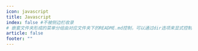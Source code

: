 ```yaml
---
icon: javascript
title: Javascript
index: false #不被侧边栏收录
# 嵌套文件夹形成的菜单分组由对应文件夹下的README.md控制，可以通过dir选项来显式控制分组菜单按钮的标题和icon以及其他功能，dir配置项的值为一个对象
article: false
footer: ""
---
```

<AutoCatalog/>
